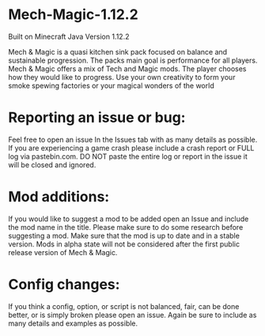 # Mech-Magic-1.12.2
Built on Minecraft Java Version 1.12.2

Mech & Magic is a quasi kitchen sink pack focused on balance and sustainable progression. The packs main goal is performance for all players. Mech & Magic offers a mix of Tech and Magic mods. The player chooses how they would like to progress. Use your own creativity to form your smoke spewing factories or your magical wonders of the world


# Reporting an issue or bug:
Feel free to open an issue In the Issues tab with as many details as possible.
If you are experiencing a game crash please include a crash report or FULL log via pastebin.com. DO NOT paste the entire log or report in the issue it will be closed and ignored.  


# Mod additions:
If you would like to suggest a mod to be added open an Issue and include the mod name in the title. Please make sure to do some research
before suggesting a mod. Make sure that the mod is up to date and in a stable version. Mods in alpha state will not be considered after the first public release version of Mech & Magic.  

# Config changes:
If you think a config, option, or script is not balanced, fair, can be done better, or is simply broken please open an issue. Again be sure to include as many details and examples as possible.  
